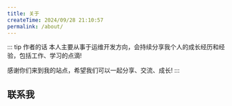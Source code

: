 ```yaml
---
title: 关于
createTime: 2024/09/28 21:10:57
permalink: /about/
---
```

::: tip 作者的话
本人主要从事于运维开发方向，会持续分享我个人的成长经历和经验，包括工作、学习的点滴!

感谢你们来到我的站点，希望我们可以一起分享、交流、成长!
:::

## 联系我

<CardGrid>
  <ImageCard
    image="/wexin.jpg"
    title="微信添加请备注来由"
    description=""
    href="/"
    author="阿哲"
    date="2024/10/01"
  />
  <ImageCard
    image="/qq.jpg"
    title="QQ添加请备注来由"
    description=""
    href="/"
    author="阿哲"
    date="2024/10/01"
  />
</CardGrid>

